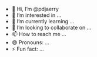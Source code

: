 - 👋 Hi, I’m @pdjaerry
- 👀 I’m interested in ...
- 🌱 I’m currently learning ...
- 💞️ I’m looking to collaborate on ...
- 📫 How to reach me ...
- 😄 Pronouns: ...
- ⚡ Fun fact: ...

<!---
pdjaerry/pdjaerry is a ✨ special ✨ repository because its `README.md` (this file) appears on your GitHub profile.
You can click the Preview link to take a look at your changes.
--->

